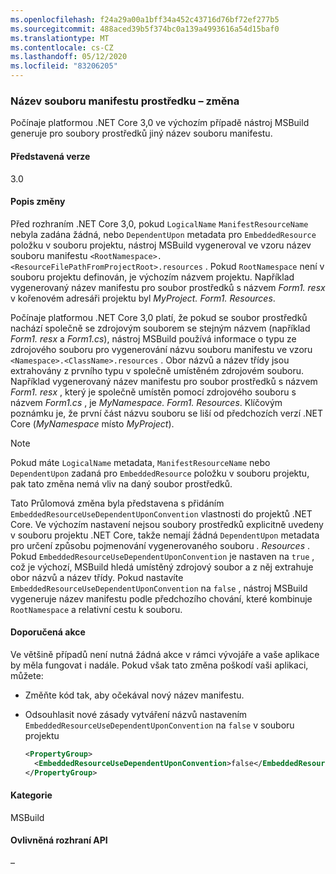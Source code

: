 ```yaml
---
ms.openlocfilehash: f24a29a00a1bff34a452c43716d76bf72ef277b5
ms.sourcegitcommit: 488aced39b5f374bc0a139a4993616a54d15baf0
ms.translationtype: MT
ms.contentlocale: cs-CZ
ms.lasthandoff: 05/12/2020
ms.locfileid: "83206205"
---
```

### <a name="resource-manifest-file-name-change"></a>Název souboru manifestu prostředku – změna

Počínaje platformou .NET Core 3,0 ve výchozím případě nástroj MSBuild generuje pro soubory prostředků jiný název souboru manifestu.

#### <a name="version-introduced"></a>Představená verze

3.0

#### <a name="change-description"></a>Popis změny

Před rozhraním .NET Core 3,0, pokud `LogicalName` `ManifestResourceName` nebyla zadána žádná, nebo `DependentUpon` metadata pro `EmbeddedResource` položku v souboru projektu, nástroj MSBuild vygeneroval ve vzoru název souboru manifestu `<RootNamespace>.<ResourceFilePathFromProjectRoot>.resources` . Pokud `RootNamespace` není v souboru projektu definován, je výchozím názvem projektu. Například vygenerovaný název manifestu pro soubor prostředků s názvem *Form1. resx* v kořenovém adresáři projektu byl *MyProject. Form1. Resources*.

Počínaje platformou .NET Core 3,0 platí, že pokud se soubor prostředků nachází společně se zdrojovým souborem se stejným názvem (například *Form1. resx* a *Form1.cs*), nástroj MSBuild používá informace o typu ze zdrojového souboru pro vygenerování názvu souboru manifestu ve vzoru `<Namespace>.<ClassName>.resources` . Obor názvů a název třídy jsou extrahovány z prvního typu v společně umístěném zdrojovém souboru. Například vygenerovaný název manifestu pro soubor prostředků s názvem *Form1. resx* , který je společně umístěn pomocí zdrojového souboru s názvem *Form1.cs* , je *MyNamespace. Form1. Resources*. Klíčovým poznámku je, že první část názvu souboru se liší od předchozích verzí .NET Core (*MyNamespace* místo *MyProject*).

> [!NOTE]
> Pokud máte `LogicalName` metadata, `ManifestResourceName` nebo `DependentUpon` zadaná pro `EmbeddedResource` položku v souboru projektu, pak tato změna nemá vliv na daný soubor prostředků.

Tato Průlomová změna byla představena s přidáním `EmbeddedResourceUseDependentUponConvention` vlastnosti do projektů .NET Core. Ve výchozím nastavení nejsou soubory prostředků explicitně uvedeny v souboru projektu .NET Core, takže nemají žádná `DependentUpon` metadata pro určení způsobu pojmenování vygenerovaného souboru *. Resources* . Pokud `EmbeddedResourceUseDependentUponConvention` je nastaven na `true` , což je výchozí, MSBuild hledá umístěný zdrojový soubor a z něj extrahuje obor názvů a název třídy. Pokud nastavíte `EmbeddedResourceUseDependentUponConvention` na `false` , nástroj MSBuild vygeneruje název manifestu podle předchozího chování, které kombinuje `RootNamespace` a relativní cestu k souboru.

#### <a name="recommended-action"></a>Doporučená akce

Ve většině případů není nutná žádná akce v rámci vývojáře a vaše aplikace by měla fungovat i nadále. Pokud však tato změna poškodí vaši aplikaci, můžete:

- Změňte kód tak, aby očekával nový název manifestu.

- Odsouhlasit nové zásady vytváření názvů nastavením `EmbeddedResourceUseDependentUponConvention` na `false` v souboru projektu

  ```xml
  <PropertyGroup>
    <EmbeddedResourceUseDependentUponConvention>false</EmbeddedResourceUseDependentUponConvention>
  </PropertyGroup>
  ```

#### <a name="category"></a>Kategorie

MSBuild

#### <a name="affected-apis"></a>Ovlivněná rozhraní API

–
